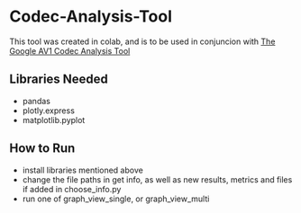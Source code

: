 # Codec-Analysis-Tool
This tool was created in colab, and is to be used in conjuncion with [The Google AV1 Codec Analysis Tool](https://github.com/googleinterns/av1-codec-comparison "Go to Github")

## Libraries Needed
- pandas
- plotly.express
- matplotlib.pyplot

## How to Run
- install libraries mentioned above
- change the file paths in get info, as well as new results, metrics and files if added in choose_info.py
- run one of graph_view_single, or graph_view_multi

